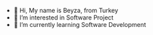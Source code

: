 - 👋 Hi, My name is Beyza, from Turkey
- 👀 I’m interested in Software Project
- 🌱 I’m currently learning Software Development
  


<!---
beyza-sevim/beyza-sevim is a ✨ special ✨ repository because its `README.md` (this file) appears on your GitHub profile.
You can click the Preview link to take a look at your changes.
--->
